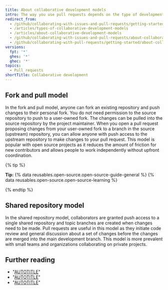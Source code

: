 ```yaml
---
title: About collaborative development models
intro: The way you use pull requests depends on the type of development model you use in your project. You can use the fork and pull model or the shared repository model.
redirect_from:
  - /github/collaborating-with-issues-and-pull-requests/getting-started/about-collaborative-development-models
  - /articles/types-of-collaborative-development-models
  - /articles/about-collaborative-development-models
  - /github/collaborating-with-issues-and-pull-requests/about-collaborative-development-models
  - /github/collaborating-with-pull-requests/getting-started/about-collaborative-development-models
versions:
  fpt: '*'
  ghes: '*'
  ghec: '*'
topics:
  - Pull requests
shortTitle: Collaborative development
---
```

## Fork and pull model

In the fork and pull model, anyone can fork an existing repository and push changes to their personal fork. You do not need permission to the source repository to push to a user-owned fork. The changes can be pulled into the source repository by the project maintainer. When you open a pull request proposing changes from your user-owned fork to a branch in the source (upstream) repository, you can allow anyone with push access to the upstream repository to make changes to your pull request.  This model is popular with open source projects as it reduces the amount of friction for new contributors and allows people to work independently without upfront coordination.

{% tip %}

**Tip:** {% data reusables.open-source.open-source-guide-general %} {% data reusables.open-source.open-source-learning %}

{% endtip %}

## Shared repository model

In the shared repository model, collaborators are granted push access to a single shared repository and topic branches are created when changes need to be made. Pull requests are useful in this model as they initiate code review and general discussion about a set of changes before the changes are merged into the main development branch. This model is more prevalent with small teams and organizations collaborating on private projects.

## Further reading

* "[AUTOTITLE](/pull-requests/collaborating-with-pull-requests/proposing-changes-to-your-work-with-pull-requests/about-pull-requests)"
* "[AUTOTITLE](/pull-requests/collaborating-with-pull-requests/proposing-changes-to-your-work-with-pull-requests/creating-a-pull-request-from-a-fork)"
* "[AUTOTITLE](/pull-requests/collaborating-with-pull-requests/working-with-forks/allowing-changes-to-a-pull-request-branch-created-from-a-fork)"
